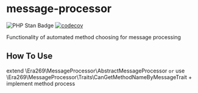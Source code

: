 # message-processor
![PHP Stan Badge](https://img.shields.io/badge/PHPStan-level%208-brightgreen.svg?style=flat">)
[![codecov](https://codecov.io/gh/era269/message-processor/branch/main/graph/badge.svg?token=OPBJWPKD6S)](https://codecov.io/gh/era269/message-processor)

Functionality of automated method choosing for message processing

## How To Use
extend \Era269\MessageProcessor\AbstractMessageProcessor
`or` use \Era269\MessageProcessor\Traits\CanGetMethodNameByMessageTrait + implement method process
